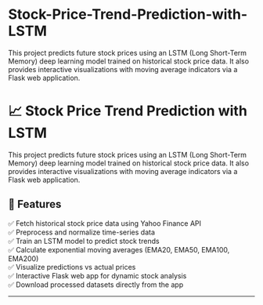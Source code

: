 # Stock-Price-Trend-Prediction-with-LSTM
This project predicts future stock prices using an LSTM (Long Short-Term Memory) deep learning model trained on historical stock price data. It also provides interactive visualizations with moving average indicators via a Flask web application.


# 📈 Stock Price Trend Prediction with LSTM

This project predicts future stock prices using an LSTM (Long Short-Term Memory) deep learning model trained on historical stock price data. It also provides interactive visualizations with moving average indicators via a Flask web application.

## 🚀 Features
✅ Fetch historical stock price data using Yahoo Finance API  
✅ Preprocess and normalize time-series data  
✅ Train an LSTM model to predict stock trends  
✅ Calculate exponential moving averages (EMA20, EMA50, EMA100, EMA200)  
✅ Visualize predictions vs actual prices  
✅ Interactive Flask web app for dynamic stock analysis  
✅ Download processed datasets directly from the app  

---
